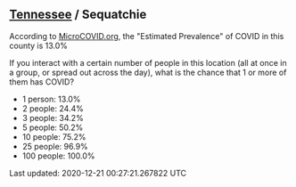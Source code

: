 
## [Tennessee](/united-states/tennessee) / Sequatchie

According to [MicroCOVID.org](http://microcovid.org),
the "Estimated Prevalence" of COVID in this county is 13.0%

If you interact with a certain number of people in this location
(all at once in a group, or spread out across the day), what is the chance that
1 or more of them has COVID?

- 1 person: 13.0%
- 2 people: 24.4%
- 3 people: 34.2%
- 5 people: 50.2%
- 10 people: 75.2%
- 25 people: 96.9%
- 100 people: 100.0%

Last updated: 2020-12-21 00:27:21.267822 UTC
